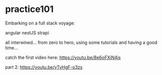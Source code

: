 # practice101

Embarking on a full stack voyage:

angular
nestJS
strapi

all interwined... from zero to hero, using some tutorials and having a good time...

catch the first video here:
https://youtu.be/8e6oFXiN4js

part 2:
https://youtu.be/yTvHgF-o3zs
